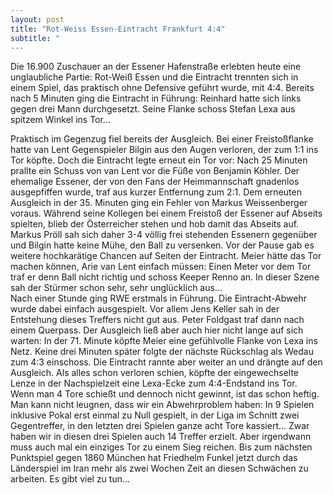 ```yaml
---
layout: post
title: "Rot-Weiss Essen-Eintracht Frankfurt 4:4"
subtitle: "
---
```


Die 16.900 Zuschauer an der Essener Hafenstraße erlebten heute eine unglaubliche Partie: Rot-Weiß Essen und die Eintracht trennten sich in einem Spiel, das praktisch ohne Defensive geführt wurde, mit 4:4. Bereits nach 5 Minuten ging die Eintracht in Führung: Reinhard hatte sich links gegen drei Mann durchgesetzt. Seine Flanke schoss Stefan Lexa aus spitzem Winkel ins Tor...

Praktisch im Gegenzug fiel bereits der Ausgleich. Bei einer Freistoßflanke hatte van Lent Gegenspieler Bilgin aus den Augen verloren, der zum 1:1 ins Tor köpfte. Doch die Eintracht legte erneut ein Tor vor: Nach 25 Minuten prallte ein Schuss von van Lent vor die Füße von Benjamin Köhler. Der ehemalige Essener, der von den Fans der Heimmannschaft gnadenlos ausgepfiffen wurde, traf aus kurzer Entfernung zum 2:1. Dem erneuten Ausgleich in der 35. Minuten ging ein Fehler von Markus Weissenberger voraus. Während seine Kollegen bei einem Freistoß der Essener auf Abseits spielten, blieb der Österreicher stehen und hob damit das Abseits auf. Markus Pröll sah sich daher 3-4 völlig frei stehenden Essenern gegenüber und Bilgin hatte keine Mühe, den Ball zu versenken. Vor der Pause gab es weitere hochkarätige Chancen auf Seiten der Eintracht. Meier hätte das Tor machen können, Arie van Lent einfach müssen: Einen Meter vor dem Tor traf er denn Ball nicht richtig und schoss Keeper Renno an. In dieser Szene sah der Stürmer schon sehr, sehr unglücklich aus...  
Nach einer Stunde ging RWE erstmals in Führung. Die Eintracht-Abwehr wurde dabei einfach ausgespielt. Vor allem Jens Keller sah in der Entstehung dieses Treffers nicht gut aus. Peter Foldgast traf dann nach einem Querpass. Der Ausgleich ließ aber auch hier nicht lange auf sich warten: In der 71. Minute köpfte Meier eine gefühlvolle Flanke von Lexa ins Netz. Keine drei Minuten später folgte der nächste Rückschlag als Wedau zum 4:3 einschoss. Die Eintracht rannte aber weiter an und drängte auf den Ausgleich. Als alles schon verloren schien, köpfte der eingewechselte Lenze in der Nachspielzeit eine Lexa\-Ecke zum 4:4-Endstand ins Tor.  
Wenn man 4 Tore schießt und dennoch nicht gewinnt, ist das schon heftig. Man kann nicht leugnen, dass wir ein Abwehrproblem haben: In 9 Spielen inklusive Pokal erst einmal zu Null gespielt, in der Liga im Schnitt zwei Gegentreffer, in den letzten drei Spielen ganze acht Tore kassiert... Zwar haben wir in diesen drei Spielen auch 14 Treffer erzielt. Aber irgendwann muss auch mal ein einziges Tor zu einem Sieg reichen. Bis zum nächsten Punktspiel gegen 1860 München hat Friedhelm Funkel jetzt durch das Länderspiel im Iran mehr als zwei Wochen Zeit an diesen Schwächen zu arbeiten. Es gibt viel zu tun...
